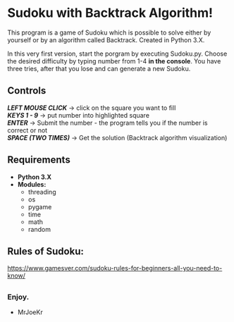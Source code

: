 # Sudoku with Backtrack Algorithm!
This program is a game of Sudoku which is possible to solve either by yourself or by an algorithm called Backtrack.
Created in Python 3.X.

In this very first version, start the porgram by executing Sudoku.py. Choose the desired difficulty by typing number from 1-4 **in the console**.
You have three tries, after that you lose and can generate a new Sudoku.

## Controls
**_LEFT MOUSE CLICK_** -> click on the square you want to fill  
**_KEYS 1 - 9_** -> put number into highlighted square  
**_ENTER_** -> Submit the number - the program tells you if the number is correct or not  
**_SPACE (TWO TIMES)_** -> Get the solution (Backtrack algorithm visualization)  

## Requirements
  - **Python 3.X**
  - **Modules:**
    - threading
    - os
    - pygame
    - time
    - math
    - random

## Rules of Sudoku:
https://www.gamesver.com/sudoku-rules-for-beginners-all-you-need-to-know/
##
### Enjoy.
  - MrJoeKr

